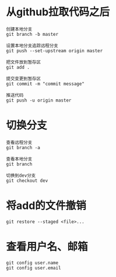 # 从github拉取代码之后

~~~
创建本地分支
git branch -b master

设置本地分支追踪远程分支
git push --set-upstream origin master

把文件放到暂存区
git add .

提交变更到暂存区
git commit -m "commit message"

推送代码
git push -u origin master
~~~







# 切换分支

~~~
查看远程分支
git branch -a

查看本地分支
git branch

切换到dev分支
git checkout dev
~~~



# 将add的文件撤销

~~~
git restore --staged <file>...
~~~



# 查看用户名、邮箱

~~~
git config user.name
git config user.email
~~~

